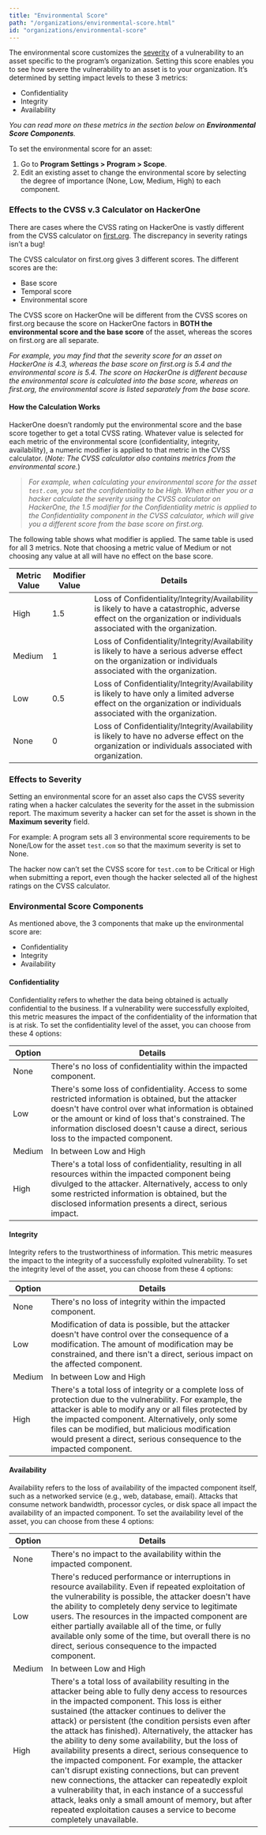 ```yaml
---
title: "Environmental Score"
path: "/organizations/environmental-score.html"
id: "organizations/environmental-score"
---
```


The environmental score customizes the [severity](severity.html) of a vulnerability to an asset specific to the program’s organization. Setting this score enables you to see how severe the vulnerability to an asset is to your organization. It’s determined by setting impact levels to these 3 metrics:
* Confidentiality
* Integrity
* Availability

<i>You can read more on these metrics in the section below on <b>Environmental Score Components</b>.</i>

To set the environmental score for an asset:
1. Go to <b>Program Settings > Program > Scope</b>.
2. Edit an existing asset to change the environmental score by selecting the degree of importance (None, Low, Medium, High) to each component.

### Effects to the CVSS v.3 Calculator on HackerOne
There are cases where the CVSS rating on HackerOne is vastly different from the CVSS calculator on [first.org](https://www.first.org/cvss/calculator/3.0). The discrepancy in severity ratings isn’t a bug!

The CVSS calculator on first.org gives 3 different scores. The different scores are the:
* Base score
* Temporal score
* Environmental score

The CVSS score on HackerOne will be different from the CVSS scores on first.org because the score on HackerOne factors in <b>BOTH the environmental score and the base score</b> of the asset, whereas the scores on first.org are all separate.

<i>For example, you may find that the severity score for an asset on HackerOne is 4.3, whereas the base score on first.org is 5.4 and the environmental score is 5.4. The score on HackerOne is different because the environmental score is calculated into the base score, whereas on first.org, the environmental score is listed separately from the base score.</i>

#### How the Calculation Works
HackerOne doesn’t randomly put the environmental score and the base score together to get a total CVSS rating. Whatever value is selected for each metric of the environmental score (confidentiality, integrity, availability), a numeric modifier is applied to that metric in the CVSS calculator. (<i>Note: The CVSS calculator also contains metrics from the environmental score.</i>)

><i>For example, when calculating your environmental score for the asset `test.com`, you set the confidentiality to be High. When either you or a hacker calculate the severity using the CVSS calculator on HackerOne, the 1.5 modifier for the Confidentiality metric is applied to the Confidentiality component in the CVSS calculator, which will give you a different score from the base score on first.org.</i>

The following table shows what modifier is applied. The same table is used for all 3 metrics. Note that choosing a metric value of Medium or not choosing any value at all will have no effect on the base score.

Metric Value | Modifier Value | Details
------------ | -------------- | --------
High | 1.5 | Loss of Confidentiality/Integrity/Availability is likely to have a catastrophic, adverse effect on the organization or individuals associated with the organization.
Medium | 1 | Loss of Confidentiality/Integrity/Availability is likely to have a serious adverse effect on the organization or individuals associated with the organization.
Low | 0.5 | Loss of Confidentiality/Integrity/Availability is likely to have only a limited adverse effect on the organization or individuals associated with the organization.
None | 0 | Loss of Confidentiality/Integrity/Availability is likely to have no adverse effect on the organization or individuals associated with organization.

### Effects to Severity
Setting an environmental score for an asset also caps the CVSS severity rating when a hacker calculates the severity for the asset in the submission report. The maximum severity a hacker can set for the asset is shown in the <b>Maximum severity</b> field.

For example: A program sets all 3 environmental score requirements to be None/Low for the asset `test.com` so that the maximum severity is set to None.

The hacker now can’t set the CVSS score for `test.com` to be Critical or High when submitting a report, even though the hacker selected all of the highest ratings on the CVSS calculator.

### Environmental Score Components
As mentioned above, the 3 components that make up the environmental score are:
* Confidentiality
* Integrity
* Availability

#### Confidentiality
Confidentiality refers to whether the data being obtained is actually confidential to the business. If a vulnerability were successfully exploited, this metric measures the impact of the confidentiality of the information that is at risk. To set the confidentiality level of the asset, you can choose from these 4 options:

Option | Details
------ | --------
None | There's no loss of confidentiality within the impacted component.
Low | There's some loss of confidentiality. Access to some restricted information is obtained, but the attacker doesn't have control over what information is obtained or the amount or kind of loss that's constrained. The information disclosed doesn't cause a direct, serious loss to the impacted component.
Medium | In between Low and High
High | There's a total loss of confidentiality, resulting in all resources within the impacted component being divulged to the attacker. Alternatively, access to only some restricted information is obtained, but the disclosed information presents a direct, serious impact.

#### Integrity
Integrity refers to the trustworthiness of information. This metric measures the impact to the integrity of a successfully exploited vulnerability. To set the integrity level of the asset, you can choose from these 4 options:

Option | Details
------ | --------
None | There's no loss of integrity within the impacted component.
Low | Modification of data is possible, but the attacker doesn't have control over the consequence of a modification. The amount of modification may be constrained, and there isn't a direct, serious impact on the affected component.
Medium | In between Low and High
High | There's a total loss of integrity or a complete loss of protection due to the vulnerability. For example, the attacker is able to modify any or all files protected by the impacted component. Alternatively, only some files can be modified, but malicious modification would present a direct, serious consequence to the impacted component.

#### Availability
Availability refers to the loss of availability of the impacted component itself, such as a networked service (e.g., web, database, email). Attacks that consume network bandwidth, processor cycles, or disk space all impact the availability of an impacted component.  To set the availability level of the asset, you can choose from these 4 options:

Option | Details
------ | --------
None | There's no impact to the availability within the impacted component.
Low | There's reduced performance or interruptions in resource availability. Even if repeated exploitation of the vulnerability is possible, the attacker doesn't have the ability to completely deny service to legitimate users. The resources in the impacted component are either partially available all of the time, or fully available only some of the time, but overall there is no direct, serious consequence to the impacted component.
Medium | In between Low and High
High | There's a total loss of availability resulting in the attacker being able to fully deny access to resources in the impacted component. This loss is either sustained (the attacker continues to deliver the attack) or persistent (the condition persists even after the attack has finished). Alternatively, the attacker has the ability to deny some availability, but the loss of availability presents a direct, serious consequence to the impacted component. For example, the attacker can't disrupt existing connections, but can prevent new connections, the attacker can repeatedly exploit a vulnerability that, in each instance of a successful attack, leaks only a small amount of memory, but after repeated exploitation causes a service to become completely unavailable.
